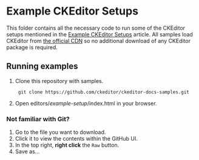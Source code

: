 # Example CKEditor Setups

This folder contains all the necessary code to run some of the CKEditor setups mentioned in the [Example CKEditor Setups](https://docs.ckeditor.com/ckeditor4/docs/#!/guide/dev_example_setups) article. All samples load CKEditor from [the official CDN](https://cdn.ckeditor.com/) so no additional download of any CKEditor package is required.

## Running examples

1. Clone this repository with samples.

        git clone https://github.com/ckeditor/ckeditor-docs-samples.git

2. Open editors/*example-setup*/index.html in your browser.

### Not familiar with Git? ###

1. Go to the file you want to download.
2. Click it to view the contents within the GitHub UI.
3. In the top right, **right click** the `Raw` button.
4. Save as...
